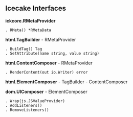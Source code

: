 ## Icecake Interfaces

**ickcore.RMetaProvider**

	. RMeta() *RMetaData

**html.TagBuilder**
	- RMetaProvider

	. BuildTag() Tag
	. SetAttribute(name string, value string)

**html.ContentComposer**
	- RMetaProvider

	. RenderContent(out io.Writer) error

**html.ElementComposer**
	- TagBuilder
	- ContentComposer

**dom.UIComposer**
    - ElementComposer

	. Wrap(js.JSValueProvider)
	. AddListeners()
	. RemoveListeners()

